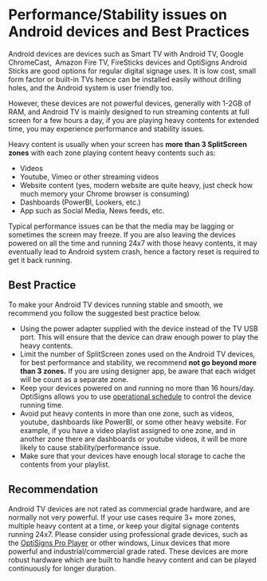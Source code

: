 # Performance/Stability issues on Android devices and Best Practices

Android devices are devices such as Smart TV with Android TV, Google ChromeCast,  Amazon Fire TV, FireSticks devices and OptiSigns Android Sticks are good options for regular digital signage uses. It is low cost, small form factor or built-in TVs hence can be installed easily without drilling holes, and the Android system is user friendly too.

However, these devices are not powerful devices, generally with 1-2GB of RAM, and Android TV is mainly designed to run streaming contents at full screen for a few hours a day, if you are playing heavy contents for extended time, you may experience performance and stability issues.

Heavy content is usually when your screen has **more than 3 SplitScreen zones** with each zone playing content heavy contents such as:

* Videos
* Youtube, Vimeo or other streaming videos
* Website content (yes, modern website are quite heavy, just check how much memory your Chrome browser is consuming)
* Dashboards (PowerBI, Lookers, etc.)
* App such as Social Media, News feeds, etc.

Typical performance issues can be that the media may be lagging or sometimes the screen may freeze. If you are also leaving the devices powered on all the time and running 24x7 with those heavy contents, it may eventually lead to Android system crash, hence a factory reset is required to get it back running.

Best Practice
-------------

To make your Android TV devices running stable and smooth, we recommend you follow the suggested best practice below.

* Using the power adapter supplied with the device instead of the TV USB port. This will ensure that the device can draw enough power to play the heavy contents.
* Limit the number of SplitScreen zones used on the Android TV devices, for best performance and stability, we recommend **not go beyond more than 3 zones.** If you are using designer app, be aware that each widget will be count as a separate zone.
* Keep your devices powered on and running no more than 16 hours/day. OptiSigns allows you to use [operational schedule](https://support.optisigns.com/hc/en-us/articles/28598173096723) to control the device running time.
* Avoid put heavy contents in more than one zone, such as videos, youtube, dashboards like PowerBI, or some other heavy website. For example, if you have a video playlist assigned to one zone, and in another zone there are dashboards or youtube videos, it will be more likely to cause stability/performance issue.
* Make sure that your devices have enough local storage to cache the contents from your playlist.

Recommendation
--------------

Android TV devices are not rated as commercial grade hardware, and are normally not very powerful. If your use cases require 3+ more zones, multiple heavy content at a time, or keep your digital signage contents running 24x7. Please consider using professional grade devices, such as the [OptiSigns Pro Player](https://www.optisigns.com/product/hardware) or other windows, Linux devices that more powerful and industrial/commercial grade rated. These devices are more robust hardware which are built to handle heavy content and can be played continuously for longer duration.